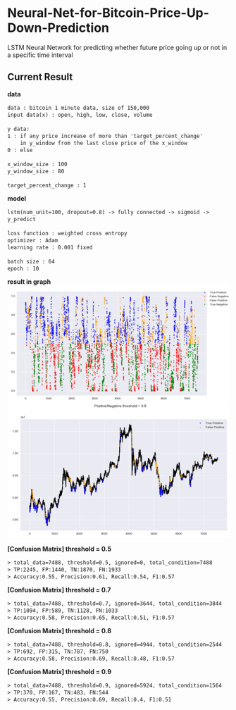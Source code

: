 # Neural-Net-for-Bitcoin-Price-Up-Down-Prediction

LSTM Neural Network for predicting whether future price going up or not in a specific time interval

## Current Result

**data**
```
data : bitcoin 1 minute data, size of 150,000
input data(x) : open, high, low, close, volume

y data:
1 : if any price increase of more than 'target_percent_change' 
    in y_window from the last close price of the x_window
0 : else

x_window_size : 100
y_window_size : 80

target_percent_change : 1
```

**model**
```
lstm(num_unit=100, dropout=0.8) -> fully connected -> sigmoid -> y_predict

loss function : weighted cross entropy
optimizer : Adam
learning rate : 0.001 fixed

batch size : 64
epoch : 10
```

**result in graph**
![180214result_1](./result/180214result1.PNG)
![180214result_1](./result/180214result2.PNG)

**[Confusion Matrix] threshold = 0.5**
```
> total_data=7488, threshold=0.5, ignored=0, total_condition=7488
> TP:2245, FP:1440, TN:1870, FN:1933
> Accuracy:0.55, Precision:0.61, Recall:0.54, F1:0.57
```

**[Confusion Matrix] threshold = 0.7**
```
> total_data=7488, threshold=0.7, ignored=3644, total_condition=3844
> TP:1094, FP:589, TN:1128, FN:1033
> Accuracy:0.58, Precision:0.65, Recall:0.51, F1:0.57
```

**[Confusion Matrix] threshold = 0.8**
```
> total_data=7488, threshold=0.8, ignored=4944, total_condition=2544
> TP:692, FP:315, TN:787, FN:750
> Accuracy:0.58, Precision:0.69, Recall:0.48, F1:0.57
```

**[Confusion Matrix] threshold = 0.9**
```
> total_data=7488, threshold=0.9, ignored=5924, total_condition=1564
> TP:370, FP:167, TN:483, FN:544
> Accuracy:0.55, Precision:0.69, Recall:0.4, F1:0.51
```
